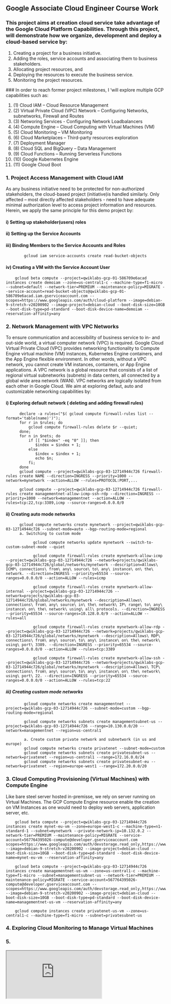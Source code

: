 ## Google Associate Cloud Engineer Course Work

### This project aims at creation cloud service take advantage of the Google Cloud Platform Capabilities. Through this project, will demonstrate how we organize, development and deploy a cloud-based service by:
<section>
   <ol>
        <li> Creating a project for a business initiative. </li>
        <li> Adding the roles, service accounts and associating them to business stakeholders.</li>
        <li> Allocating project resources, and </li>
        <li> Deploying the resources to execute the business service.</li>
        <li> Monitoring the project resources.</li>
    </ol>
</section>
### In order to reach former project milestones, I ‘will explore multiple GCP capabilities such as: 

    
   <ol>
        <li>(1)	Cloud IAM – Cloud Resource Management </li>
        <li>(2)	Virtual Private Cloud (VPC) Network – Configuring Networks, subnetworks, Firewall and Routes </li>
        <li>(3) Networing Services - Configuring Network Loadbalancers </li>
        <li>(4)	Compute Engine – Cloud Computing with Virtual Machines (VM) </li>
        <li>(5)	Cloud Monitoring – VM Monitoring </li>
        <li>(6)	Cloud Marketplaces – Third-party resources exploration </li>
        <li>(7)	Deployment Manager </li>
        <li>(8)	Cloud SQL and BigQuery – Data Management </li>
        <li>(9)	Cloud Functions – Running Serverless Functions  </li>
        <li>(10)	Google Kubernetes Engine </li>
        <li>(11)    Google Cloud Boot </li>
    </ol>

### 1.	Project Access Management with Cloud IAM

  As any business initiative need to be protected for non-authorized stakeholders, the cloud-based project (initiative)is handled similarly. Only affected – most directly affected stakeholders - need to have adequate minimal authorization level to access project information and resources. Herein, we apply the same principle for this demo project by:
  
   #### i)    Setting up stakeholder(users) roles
   #### ii)   Setting up the Service Accounts
   #### iii)  Binding Members to the Service Accounts and Roles
   
            gcloud iam service-accounts create read-bucket-objects 
        
   #### iv)   Creating a VM with the Service Account User

        gcloud beta compute --project=qwiklabs-gcp-01-586709e6acad instances create demoiam --zone=us-central1-c --machine-type=f1-micro --subnet=default --network-tier=PREMIUM --maintenance-policy=MIGRATE --service-account=read-bucket-objects@qwiklabs-gcp-01-586709e6acad.iam.gserviceaccount.com --scopes=https://www.googleapis.com/auth/cloud-platform --image=debian-9-stretch-v20200902 --image-project=debian-cloud --boot-disk-size=10GB --boot-disk-type=pd-standard --boot-disk-device-name=demoiam --reservation-affinity=any

   
### 2. Network Management with VPC Networks

  To ensure communication and accessibility of business service to in- and out-side world, a virtual computer network (VPC) is required. Google Cloud Virtual Private Cloud (VPC) provides networking functionality to Compute Engine virtual machine (VM) instances, Kubernetes Engine containers, and the App Engine flexible environment. In other words, without a VPC network, you cannot create VM instances, containers, or App Engine applications. A VPC network is a global resource that consists of a list of regional virtual subnetworks (subnets) in data centers, all connected by a global wide area network (WAN). VPC networks are logically isolated from each other in Google Cloud. We aim at exploring defaut, auto and customizable networking capabilities by:
     
   #### i)  Exploring default network ( deleting and adding firewall rules)</p>
       
          declare -a rules=("$( gcloud compute firewall-rules list --format='table(name)')");
          for r in $rules; do 
              gcloud compute firewall-rules delete $r --quiet;
          done;
          for n in $nets; do  
              if [[ "$index" -eq "0" ]]; then    
                 $index = $index + 1; 
              else     
                 $index = $index + 1;     
                 echo $n; 
              fi; 
          done
          gcloud compute --project=qwiklabs-gcp-03-12714944c726 firewall-rules create NAME --direction=INGRESS --priority=1000 --       network=mynetwork --action=ALLOW --rules=PROTOCOL:PORT,...
    
          gcloud compute --project=qwiklabs-gcp-03-12714944c726 firewall-rules create managementnet-allow-icmp-ssh-rdp --direction=INGRESS --priority=1000 --network=managementnet --action=ALLOW --rules=tcp:22,tcp:3389,icmp --source-ranges=0.0.0.0/0
      
  
      
      
   ####  ii) Creating auto mode networks
      
          gcloud compute networks create mynetwork --project=qwiklabs-gcp-03-12714944c726 --subnet-mode=auto --bgp-routing-mode=regional
          a. Switching to custom mode
                
                gcloud compute networks update mynetwork --switch-to-custom-subnet-mode --quiet
   
                gcloud compute firewall-rules create mynetwork-allow-icmp --project=qwiklabs-gcp-03-12714944c726 --network=projects/qwiklabs-gcp-03-12714944c726/global/networks/mynetwork --description=Allows\ ICMP\ connections\ from\ any\ source\ to\ any\ instance\ on\ the\ network. --direction=INGRESS --priority=65534 --source-ranges=0.0.0.0/0 --action=ALLOW --rules=icmp

                gcloud compute firewall-rules create mynetwork-allow-internal --project=qwiklabs-gcp-03-12714944c726 --network=projects/qwiklabs-gcp-03-12714944c726/global/networks/mynetwork --description=Allows\ connections\ from\ any\ source\ in\ the\ network\ IP\ range\ to\ any\ instance\ on\ the\ network\ using\ all\ protocols. --direction=INGRESS --priority=65534 --source-ranges=10.128.0.0/9 --action=ALLOW --rules=all

                gcloud compute firewall-rules create mynetwork-allow-rdp --project=qwiklabs-gcp-03-12714944c726 --network=projects/qwiklabs-gcp-03-12714944c726/global/networks/mynetwork --description=Allows\ RDP\ connections\ from\ any\ source\ to\ any\ instance\ on\ the\ network\ using\ port\ 3389. --direction=INGRESS --priority=65534 --source-ranges=0.0.0.0/0 --action=ALLOW --rules=tcp:3389

                gcloud compute firewall-rules create mynetwork-allow-ssh --project=qwiklabs-gcp-03-12714944c726 --network=projects/qwiklabs-gcp-03-12714944c726/global/networks/mynetwork --description=Allows\ TCP\ connections\ from\ any\ source\ to\ any\ instance\ on\ the\ network\ using\ port\ 22. --direction=INGRESS --priority=65534 --source-ranges=0.0.0.0/0 --action=ALLOW --rules=tcp:22
  
      
   #####  iii) Creating custom mode networks
            gcloud compute networks create managementnet --project=qwiklabs-gcp-03-12714944c726 --subnet-mode=custom --bgp-routing-mode=regional

            gcloud compute networks subnets create managementsubnet-us --project=qwiklabs-gcp-03-12714944c726 --range=10.130.0.0/20 --network=managementnet --region=us-central1
            
            a. Create custom private network and subnetwork (in us and europe)
            gcloud compute networks create privatenet --subnet-mode=custom
            gcloud compute networks subnets create privatesubnet-us --network=privatenet --region=us-central1 --range=172.16.0.0/24
            gcloud compute networks subnets create privatesubnet-eu --network=privatenet --region=europe-west1 --range=172.20.0.0/20


### 3. Cloud Computing Provisioning (Virtual Machines) with Compute Engine

  Like bare steel server hosted in-premisse, we rely on server running on Virtual Machines. The GCP Compute  Engine resource enable the creation on VM Instances as one would need to deploy web servers, application server, etc.
  
        gcloud beta compute --project=qwiklabs-gcp-03-12714944c726 instances create mynet-eu-vm --zone=europe-west1-c --machine-type=n1-standard-1 --subnet=mynetwork --private-network-ip=10.132.0.2 --network-tier=PREMIUM --maintenance-policy=MIGRATE --service-account=567764395026-compute@developer.gserviceaccount.com scopes=https://www.googleapis.com/auth/devstorage.read_only,https://www.googleapis.com/auth/logging.write,https://www.googleapis.com/auth/monitoring.write,https://www.googleapis.com/auth/servicecontrol,https://www.googleapis.com/auth/service.management.readonly,https://www.googleapis.com/auth/trace.append --image=debian-9-stretch-v20200902 --image-project=debian-cloud --boot-disk-size=10GB --boot-disk-type=pd-standard --boot-disk-device-name=mynet-eu-vm --reservation-affinity=any

        gcloud beta compute --project=qwiklabs-gcp-03-12714944c726 instances create managementnet-us-vm --zone=us-central1-c --machine-type=f1-micro --subnet=managementsubnet-us --network-tier=PREMIUM --maintenance-policy=MIGRATE --service-account=567764395026-compute@developer.gserviceaccount.com --scopes=https://www.googleapis.com/auth/devstorage.read_only,https://www.googleapis.com/auth/logging.write,https://www.googleapis.com/auth/monitoring.write,https://www.googleapis.com/auth/servicecontrol,https://www.googleapis.com/auth/service.management.readonly,https://www.googleapis.com/auth/trace.append --image=debian-9-stretch-v20200902 --image-project=debian-cloud --boot-disk-size=10GB --boot-disk-type=pd-standard --boot-disk-device-name=managementnet-us-vm --reservation-affinity=any

        gcloud compute instances create privatenet-us-vm --zone=us-central1-c --machine-type=f1-micro --subnet=privatesubnet-us

### 4. Exploring Cloud Monitoring to Manage Virtual Machines

### 5. 
  
<div>
    <iframe src="https://sway.office.com/4BtzRKl7L5fVbrD6?ref=Link"></iframe>
</div>
